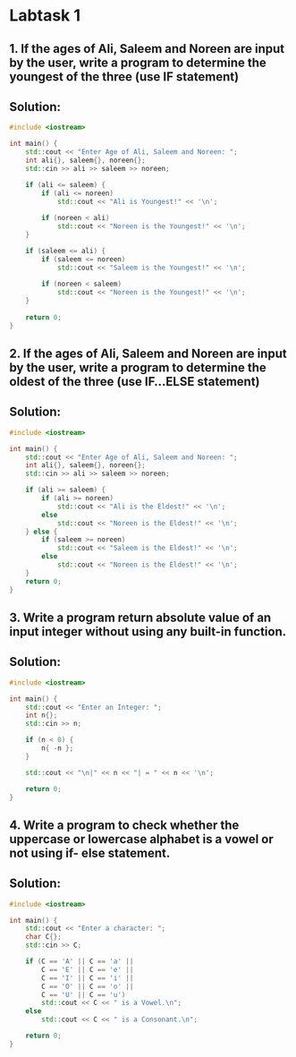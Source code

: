 # Labtask 1
## 1.	If the ages of Ali, Saleem and Noreen are input by the user, write a program to determine the youngest of the three (use IF statement)
## Solution:
```cpp
#include <iostream>

int main() {
	std::cout << "Enter Age of Ali, Saleem and Noreen: ";
	int ali{}, saleem{}, noreen{};
	std::cin >> ali >> saleem >> noreen;

	if (ali <= saleem) {
		if (ali <= noreen)
			std::cout << "Ali is Youngest!" << '\n';
		
		if (noreen < ali)
			std::cout << "Noreen is the Youngest!" << '\n';
	}

	if (saleem <= ali) {
		if (saleem <= noreen)
			std::cout << "Saleem is the Youngest!" << '\n';
		
		if (noreen < saleem)
			std::cout << "Noreen is the Youngest!" << '\n';
	}
	
	return 0;
}
```

## 2.	If the ages of Ali, Saleem and Noreen are input by the user, write a program to determine the oldest of the three (use IF…ELSE statement)
## Solution:
```cpp
#include <iostream>

int main() {
	std::cout << "Enter Age of Ali, Saleem and Noreen: ";
	int ali{}, saleem{}, noreen{};
	std::cin >> ali >> saleem >> noreen;

	if (ali >= saleem) {
		if (ali >= noreen)
			std::cout << "Ali is the Eldest!" << '\n';
		else
			std::cout << "Noreen is the Eldest!" << '\n';
	} else {
		if (saleem >= noreen)
			std::cout << "Saleem is the Eldest!" << '\n';
		else
			std::cout << "Noreen is the Eldest!" << '\n';
	}
	return 0;
}
```

## 3.	Write a program return absolute value of an input integer without using any built-in function.
## Solution:
```cpp
#include <iostream>

int main() {
	std::cout << "Enter an Integer: ";
	int n{};
	std::cin >> n;

	if (n < 0) {
		n{ -n };
	}

	std::cout << "\n|" << n << "| = " << n << '\n';

	return 0;
}
```

## 4.	Write a program to check whether the uppercase or lowercase alphabet is a vowel or not using if- else statement.
## Solution:
```cpp
#include <iostream>

int main() {
	std::cout << "Enter a character: ";
	char C{};
	std::cin >> C;

	if (C == 'A' || C == 'a' ||
		C == 'E' || C == 'e' ||
		C == 'I' || C == 'i' || 
		C == 'O' || C == 'o' ||
		C == 'U' || C == 'u')
		std::cout << C << " is a Vowel.\n";	
	else
		std::cout << C << " is a Consonant.\n";

	return 0;
}
```
